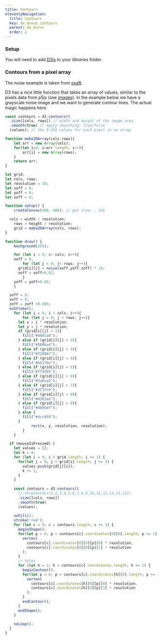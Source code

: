 ```yaml
---
title: Contours
eleventyNavigation:
  title: Contours
  key: de_bonus_contours
  parent: de_bonus
  order: 2
---
```


### Setup

You will need to add [D3js](https://d3js.org/d3.v7.min.js) to your *libraries* folder.

### Contours from a pixel array

The noise example is taken from [osaft](https://github.com/Osaft/teaching-parametric-design/blob/main/code/spender%20v3%20mehr%20FARBEN/sketch.js).

D3 has a nice little function that takes an array of values, similar to the pixels data from p5js (see [images](images.md)). In the example below we have a grayscale noise image and we want to generate contour lines. The actual magic happens here:

```js
const contours = d3.contours()
  .size([cols, rows]) // width and height of the image area
  .smooth(true) // apply smoothing: true/false
  (values); // the 0-255 values for each pixel in an array
```

```js
function make2DArray(cols,rows){
	let arr = new Array(cols);
	for(let i=0; i<arr.length; i++){
		arr[i] = new Array(rows);
	}
	return arr;
}

let grid;
let cols, rows;
let resolution = 10;
let xoff = 0;
let yoff = 0;
let zoff = 0;

function setup() {
	createCanvas(400, 400); // get slow: , SVG	

  cols = width / resolution;
	rows = height / resolution;
	grid = make2DArray(cols, rows);
}

function draw() {
	background(255);

	for (let i = 0; i< cols; i++){
    xoff = 0;
		for (let j = 0; j< rows; j++){
      grid[i][j] = noise(xoff,yoff,zoff) * 15;
      xoff = xoff+0.02;        
		}
    yoff = yoff+0.02;
	}

  yoff = 0;
  xoff = 0;
  zoff = zoff +0.005;
  noStroke();
	for (let i = 0; i < cols; i++){
		for (let j = 0; j < rows; j++){
      let x = i * resolution;
      let y = j * resolution;
      if (grid[i][j] < 1){
        fill("#480ca8");
      } else if (grid[i][j] < 2){
        fill("#560bad");
      } else if (grid[i][j] < 3){
        fill("#7209b7");
      } else if (grid[i][j] < 4){
        fill("#b5179e");
      } else if (grid[i][j] < 5){
        fill("#f72585");
      } else if (grid[i][j] < 6){
        fill("#3a0ca3");
      } else if (grid[i][j] < 7){
        fill("#3f37c9");
      } else if (grid[i][j] < 8){
        fill("#4361ee");
      } else if (grid[i][j] < 9){
        fill("#4895ef");
      } else {
        fill("#4cc9f0");
      }
			rect(x, y, resolution, resolution);
		}
	}

  if (mouseIsPressed) {
    let values = [];
    let k = 0;
    for (let i = 0; i < grid.length; i += 1) {
      for(let j = 0; j < grid[i].length; j += 1) {
        values.push(grid[j][i]);
        k += 1;
      }
    }
  
    const contours = d3.contours()
      //.thresholds([1,2,3,4,5,6,7,8,9,10,11,12,13,14,15])
      .size([cols, rows])
      .smooth(true)
      (values);
    
    noFill();
    stroke('red');
    for (let c = 0; c < contours.length; c += 1) {
      beginShape();
      for(let p = 0; p < contours[c].coordinates[0][0].length; p += 1) {
        vertex(
          contours[c].coordinates[0][0][p][0] * resolution,
          contours[c].coordinates[0][0][p][1] * resolution
        );
      }
      // holes
      for (let h = 1; h < contours[c].coordinates.length; h += 1) {
        beginContour();
        for(let p = 0; p < contours[c].coordinates[h][0].length; p += 1) {
          vertex(
            contours[c].coordinates[h][0][p][0] * resolution,
            contours[c].coordinates[h][0][p][1] * resolution
          );
        }
        endContour();
      }
      endShape();
    }
  
    noLoop();
  } 
}
```